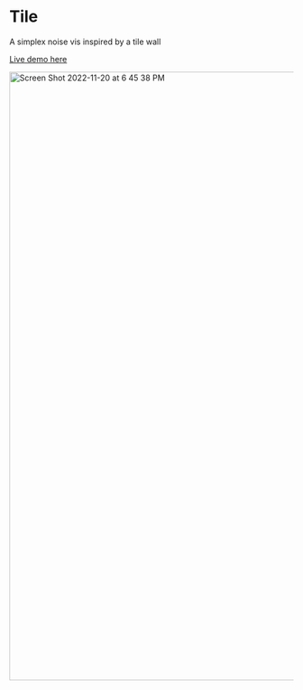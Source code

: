 # Tile
A simplex noise vis inspired by a tile wall

[Live demo here](https://ryanrabello.github.io/tile/)

<img width="1078" alt="Screen Shot 2022-11-20 at 6 45 38 PM" src="https://user-images.githubusercontent.com/11222380/203115712-0dc9bd45-372b-4d3c-9416-c78c31d9d4dc.png">
